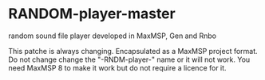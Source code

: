 # RANDOM-player-master
random sound file player developed in MaxMSP, Gen and Rnbo

This patche is always changing. Encapsulated as a MaxMSP project format. Do not change change the "-RNDM-player-" name or it will not work. You need MaxMSP 8 to make it work but do not require a licence for it.
